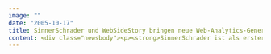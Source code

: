 ```yaml
---
image: ""
date: "2005-10-17"
title: SinnerSchrader und WebSideStory bringen neue Web-Analytics-Generation nach Deutschland
content: <div class="newsbody"><p><strong>SinnerSchrader ist als erster Interactive-Dienstleister mit Web-Analytics-Schwerpunkt in Deutschland eine Partnerschaft mit WebSideStory eingegangen. Der führende E-Commerce-Spezialist und der Marktführer für On-Demand Web Analytics wenden sich gemeinsam an Marketingverantwortliche mit Bedarf nach Echtzeitanalyse des Konsumentenverhaltens.</strong></p><p>In den USA ist die Nachfrage nach Web-Analyse-Werkzeugen bereits groß. Dieser Trend wird nach Einschätzung von SinnerSchrader auch in Deutschland an Bedeutung gewinnen. „Themen wie Performance Marketing, Echtzeit-Kampagnenmanagement und Angebotsoptimierung für einzelne Zielgruppensegmente bestimmen inzwischen viele Gespräche, die wir mit unseren Kunden führen“, stellt Vorstandssprecher Matthias Schrader fest. „Wir sehen hier große Nachfrage nach erstklassiger Beratung und den besten Werkzeugen, die der Markt zu bieten hat.“</p><p>Rund 1.000 Unternehmen in Nord- und Südamerika, Europa und dem asiatisch-pazifischen Raum setzen die Active Marketing Suite™von WebSideStory bereits ein, um die Effizienz verschiedenster Online-Kommunikationsmaßnahmen zu messen und den Return-on-Investment ihrer digitalen Marketingkampagnen zu erhöhen. „Als Web-Analytics-Anbieter ist es unsere Aufgabe, den Kunden einen maximalen Mehrwert zu verschaffen“, bemerkt Stephan Weiland, Director Central Europe von WebSideStory. „Deshalb setzen wir auf die Zusammenarbeit mit dem führenden E-Commerce-Spezialisten in Deutschland.“</p><p>Der Geschäftsbereich SinnerSchrader Analyse bietet ab sofort die Analyse-Lösung von WebSideStory auf dem deutschen Markt an. „Unser Ziel ist es, für jeden Kunden die passende Lösung zu entwickeln“, gibt Geschäftsbereichsleiter Michael Roth die Richtung vor. „Unsere zentrale Herausforderung liegt bei Konzeption und Implementierung der optimalen Web-Analytics-Anwendung.“</p><h3>Über WebSideStory</h3><p>WebSideStory (Nasdaq&#58;WSSI), gegründet 1996, ist heute ein führender Anbieter von integrierten On-demand Digital-Marketing-Lösungen, die helfen Online-Marketing-Aktivitäten zu optimieren und den Online-Verkauf zu steigern. Die von über 1.000 Kunden weltweit genutzte Active Marketing Suite™umfasst Web Analytics, Onsite Search, Web Content Management und Keyword Bid Management. Neben der Zentrale in San Diego (CA) und der europäischen Zentrale in Amsterdam (Niederlande) unterhält WebSideStory weitere Geschäftsstellen in Deutschland, U.K., Frankreich, Kanada, Australien und Singapur.</p><h3>Weitere Informationen erhalten Sie von</h3><p>WebSideStory Central Europe<br/>Dornhofstr. 34<br/>63263 Neu-Isenburg</p><p>Stephan Weiland, Director Central Europe<br/>Tel.&#58; 06102 - 2999 549<br/>E-Mail&#58; <a href="mailto&#58;sweiland@websidestory,com">sweiland@websidestory,com</a></p><p><a class="news-backlink" href="/de/"><svg class="svg-ico svg-ico--arrow-left"><use xlink&#58;href="#arrow-down"></use></svg>Zurück zur Presse Übersicht</a></p></div>
---
```


